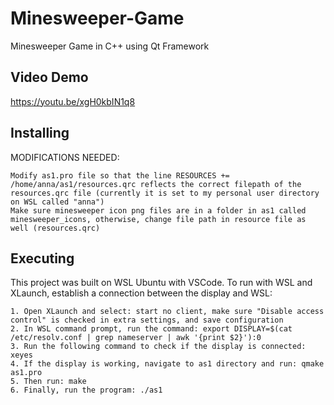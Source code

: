 # Minesweeper-Game
Minesweeper Game in C++ using Qt Framework

## Video Demo
https://youtu.be/xgH0kbIN1q8

## Installing
MODIFICATIONS NEEDED: 
  ```
  Modify as1.pro file so that the line RESOURCES += /home/anna/as1/resources.qrc reflects the correct filepath of the resources.qrc file (currently it is set to my personal user directory on WSL called "anna")
  Make sure minesweeper icon png files are in a folder in as1 called minesweeper_icons, otherwise, change file path in resource file as well (resources.qrc)
  ```

## Executing
This project was built on WSL Ubuntu with VSCode. To run with WSL and XLaunch, establish a connection between the display and WSL:
  ```
  1. Open XLaunch and select: start no client, make sure "Disable access control" is checked in extra settings, and save configuration
  2. In WSL command prompt, run the command: export DISPLAY=$(cat /etc/resolv.conf | grep nameserver | awk '{print $2}'):0
  3. Run the following command to check if the display is connected: xeyes
  4. If the display is working, navigate to as1 directory and run: qmake as1.pro
  5. Then run: make
  6. Finally, run the program: ./as1
  ```
